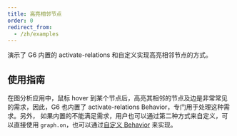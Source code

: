 ```yaml
---
title: 高亮相邻节点
order: 0
redirect_from:
  - /zh/examples
---
```


演示了 G6 内置的 activate-relations 和自定义实现高亮相邻节点的方式。

## 使用指南

在图分析应用中，鼠标 hover 到某个节点后，高亮其相邻的节点及边是非常常见的需求，因此，G6 也内置了 activate-relations Behavior，专门用于处理这种需求。另外， 如果内置的不能满足需求，用户也可以通过第二种方式来自定义，可以直接使用 `graph.on`，也可以通过[自定义 Behavior](zh/docs/manual/advanced/custom-behavior) 来实现。